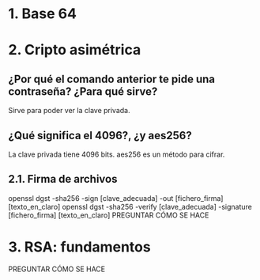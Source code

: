 # 1. Base 64

# 2. Cripto asimétrica

## ¿Por qué el comando anterior te pide una contraseña? ¿Para qué sirve?
Sirve para poder ver la clave privada.

## ¿Qué significa el 4096?, ¿y aes256?
La clave privada tiene 4096 bits.
aes256 es un método para cifrar.

## 2.1. Firma de archivos
openssl dgst -sha256 -sign [clave_adecuada] -out [fichero_firma] [texto_en_claro]
openssl dgst -sha256 -verify [clave_adecuada] -signature [fichero_firma] [texto_en_claro]
PREGUNTAR CÓMO SE HACE

# 3. RSA: fundamentos
PREGUNTAR CÓMO SE HACE
